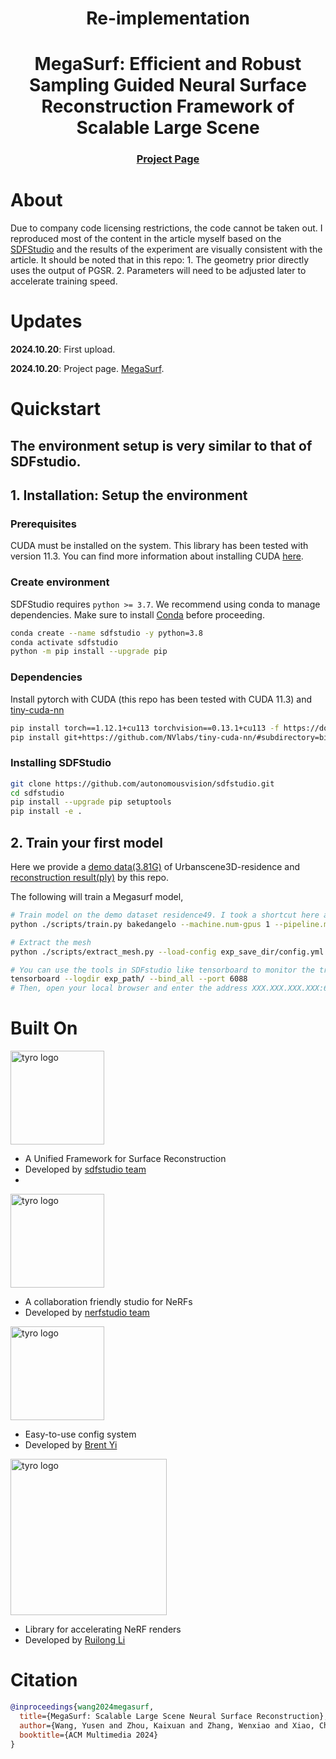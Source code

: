 <p align="center">
    <h1 align="center">Re-implementation</h1>
    <h1 align="center">MegaSurf: Efficient and Robust Sampling Guided Neural Surface Reconstruction Framework of Scalable Large Scene</h1>
    <h3 align="center"><a href="https://megasurfnsr.github.io/">Project Page</a> </h3>
</p>

# About

Due to company code licensing restrictions, the code cannot be taken out. I reproduced most of the content in the article myself based on the [SDFStudio](https://autonomousvision.github.io/sdfstudio/) and the results of the experiment are visually consistent with the article. It should be noted that in this repo: 1. The geometry prior directly uses the output of PGSR. 2. Parameters will need to be adjusted later to accelerate training speed.
# Updates

**2024.10.20**: First upload.

**2024.10.20**: Project page. [MegaSurf](https://megasurfnsr.github.io/).


# Quickstart
## The environment setup is very similar to that of SDFstudio.
## 1. Installation: Setup the environment

### Prerequisites

CUDA must be installed on the system. This library has been tested with version 11.3. You can find more information about installing CUDA [here](https://docs.nvidia.com/cuda/cuda-quick-start-guide/index.html).

### Create environment

SDFStudio requires `python >= 3.7`. We recommend using conda to manage dependencies. Make sure to install [Conda](https://docs.conda.io/en/latest/miniconda.html) before proceeding.

```bash
conda create --name sdfstudio -y python=3.8
conda activate sdfstudio
python -m pip install --upgrade pip
```

### Dependencies

Install pytorch with CUDA (this repo has been tested with CUDA 11.3) and [tiny-cuda-nn](https://github.com/NVlabs/tiny-cuda-nn)

```bash
pip install torch==1.12.1+cu113 torchvision==0.13.1+cu113 -f https://download.pytorch.org/whl/torch_stable.html
pip install git+https://github.com/NVlabs/tiny-cuda-nn/#subdirectory=bindings/torch
```

### Installing SDFStudio

```bash
git clone https://github.com/autonomousvision/sdfstudio.git
cd sdfstudio
pip install --upgrade pip setuptools
pip install -e .
```

## 2. Train your first model
Here we provide a [demo data(3.81G)](https://drive.google.com/file/d/1yib6I2T-bb_60uoZZrDRAi1ImblMfmyC/view) of Urbanscene3D-residence and [reconstruction result(ply)](https://drive.google.com/file/d/1L6mRkcYXxWWyRWJgwyGSKtlYidVA1St5/view?usp=sharing) by this repo.

The following will train a Megasurf model,

```bash
# Train model on the demo dataset residence49. I took a shortcut here and modified bakedangelo directly without adding extra modules for SDFstudio.
python ./scripts/train.py bakedangelo --machine.num-gpus 1 --pipeline.model.level-init 8 --trainer.steps-per-eval-image 5000 --trainer.max-num-iterations 300010 --trainer.steps-per-save 10000 --pipeline.datamanager.train-num-rays-per-batch 2048 --pipeline.datamanager.eval-num-rays-per-batch 512 --pipeline.model.sdf-field.use-appearance-embedding True --pipeline.model.background-color white --pipeline.model.sdf-field.bias 0.1 --pipeline.model.sdf-field.inside-outside False --pipeline.model.background-model grid --pipeline.model.steps_per_level 2000 --vis tensorboard --output-dir /mnt/data3/yswang2024_data3/megasurf_output --experiment-name your_exp_names_here nerfstudio-data --data your_dataset_here_which_contains_json_file --downscale-factor 1 --use_all_train_images True --center_poses False --orientation_method none

# Extract the mesh
python ./scripts/extract_mesh.py --load-config exp_save_dir/config.yml --output-path save_dir/mesh.ply

# You can use the tools in SDFstudio like tensorboard to monitor the training process.
tensorboard --logdir exp_path/ --bind_all --port 6088
# Then, open your local browser and enter the address XXX.XXX.XXX.XXX:6088 to access the TensorBoard content. 
```


# Built On
<a href="https://github.com/autonomousvision/sdfstudio">
<!-- pypi-strip -->
<picture>
    <source media="(prefers-color-scheme: dark)" srcset="https://github.com/autonomousvision/sdfstudio/blob/master/media/sdf_studio_4.png" />
<!-- /pypi-strip -->
    <img alt="tyro logo" src="https://github.com/autonomousvision/sdfstudio/blob/master/media/sdf_studio_4.png" width="150px" />
<!-- pypi-strip -->
</picture>
<!-- /pypi-strip -->
</a>

- A Unified Framework for Surface Reconstruction
- Developed by [sdfstudio team](https://autonomousvision.github.io/sdfstudio/)
- 
<a href="https://github.com/nerfstudio-project/nerfstudio">
<!-- pypi-strip -->
<picture>
    <source media="(prefers-color-scheme: dark)" srcset="https://docs.nerf.studio/en/latest/_images/logo.png" />
<!-- /pypi-strip -->
    <img alt="tyro logo" src="https://docs.nerf.studio/en/latest/_images/logo.png" width="150px" />
<!-- pypi-strip -->
</picture>
<!-- /pypi-strip -->
</a>

- A collaboration friendly studio for NeRFs
- Developed by [nerfstudio team](https://github.com/nerfstudio-project)

<a href="https://github.com/brentyi/tyro">
<!-- pypi-strip -->
<picture>
    <source media="(prefers-color-scheme: dark)" srcset="https://brentyi.github.io/tyro/_static/logo-dark.svg" />
<!-- /pypi-strip -->
    <img alt="tyro logo" src="https://brentyi.github.io/tyro/_static/logo-light.svg" width="150px" />
<!-- pypi-strip -->
</picture>
<!-- /pypi-strip -->
</a>

- Easy-to-use config system
- Developed by [Brent Yi](https://brentyi.com/)

<a href="https://github.com/KAIR-BAIR/nerfacc">
<!-- pypi-strip -->
<picture>
    <source media="(prefers-color-scheme: dark)" srcset="https://user-images.githubusercontent.com/3310961/199083722-881a2372-62c1-4255-8521-31a95a721851.png" />
<!-- /pypi-strip -->
    <img alt="tyro logo" src="https://user-images.githubusercontent.com/3310961/199084143-0d63eb40-3f35-48d2-a9d5-78d1d60b7d66.png" width="250px" />
<!-- pypi-strip -->
</picture>
<!-- /pypi-strip -->
</a>

- Library for accelerating NeRF renders
- Developed by [Ruilong Li](https://www.liruilong.cn/)

# Citation


```bibtex
@inproceedings{wang2024megasurf,
  title={MegaSurf: Scalable Large Scene Neural Surface Reconstruction},
  author={Wang, Yusen and Zhou, Kaixuan and Zhang, Wenxiao and Xiao, Chunxia},
  booktitle={ACM Multimedia 2024}
}
```
